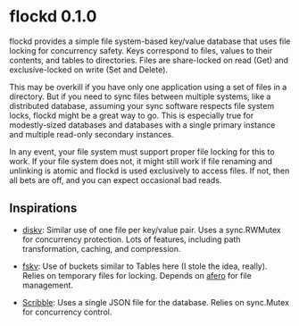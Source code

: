 flockd 0.1.0
============

flockd provides a simple file system-based key/value database that uses file
locking for concurrency safety. Keys correspond to files, values to their
contents, and tables to directories. Files are share-locked on read (Get) and
exclusive-locked on write (Set and Delete).

This may be overkill if you have only one application using a set of files in a
directory. But if you need to sync files between multiple systems, like a
distributed database, assuming your sync software respects file system locks,
flockd might be a great way to go. This is especially true for modestly-sized
databases and databases with a single primary instance and multiple read-only
secondary instances.

In any event, your file system must support proper file locking for this to
work. If your file system does not, it might still work if file renaming and
unlinking is atomic and flockd is used exclusively to access files. If not,
then all bets are off, and you can expect occasional bad reads.

Inspirations
------------

*   [diskv](https://github.com/peterbourgon/diskv): Similar use of one file per
    key/value pair. Uses a sync.RWMutex for concurrency protection. Lots of
    features, including path transformation, caching, and compression.

*   [fskv](https://github.com/nickalie/fskv): Use of buckets similar to Tables
    here (I stole the idea, really). Relies on temporary files for locking.
    Depends on [afero](https://github.com/spf13/afero) for file management.

*   [Scribble](https://github.com/nanobox-io/golang-scribble): Uses a single
    JSON file for the database. Relies on sync.Mutex for concurrency control.
